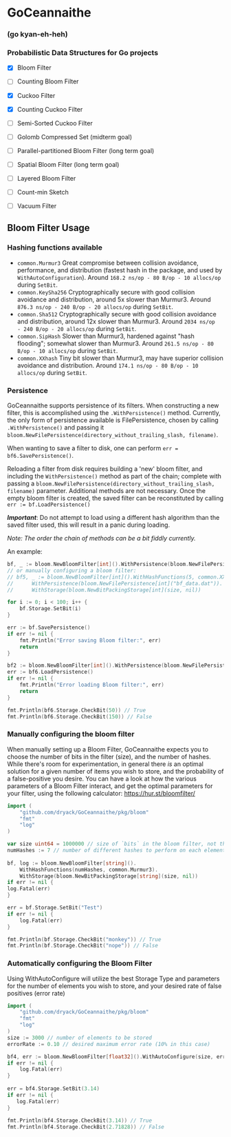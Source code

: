 # GoCeannaithe
### (go kyan-eh-heh)
### Probabilistic Data Structures for Go projects

- [x] Bloom Filter
- [ ] Counting Bloom Filter
- [x] Cuckoo Filter
- [x] Counting Cuckoo Filter
- [ ] Semi-Sorted Cuckoo Filter
- [ ] Golomb Compressed Set (midterm goal)
- [ ] Parallel-partitioned Bloom Filter (long term goal)
- [ ] Spatial Bloom Filter (long term goal)
- [ ] Layered Bloom Filter
- [ ] Count-min Sketch
- [ ] Vacuum Filter


## Bloom Filter Usage

### Hashing functions available
* `common.Murmur3` Great compromise between collision avoidance, performance, and distribution (fastest hash in 
the package, and used by `WithAutoConfiguration`).  Around `168.2 ns/op - 80 B/op - 10 allocs/op` during `SetBit`.
* `common.KeySha256`  Cryptographically secure with good collision avoidance and distribution, around 5x slower than Murmur3.
Around `876.3 ns/op	- 240 B/op - 20 allocs/op` during `SetBit`.
* `common.Sha512`  Cryptographically secure with good collision avoidance and distribution, around 12x slower than Murmur3.
Around `2034 ns/op	- 240 B/op - 20 allocs/op` during `SetBit`.
* `common.SipHash` Slower than Murmur3, hardened against "hash flooding"; somewhat slower than Murmur3.
Around `261.5 ns/op	- 80 B/op - 10 allocs/op` during `SetBit`.
* `common.XXhash`  Tiny bit slower than Murmur3, may have superior collision avoidance and distribution.
Around `174.1 ns/op	- 80 B/op - 10 allocs/op` during `SetBit`.

### Persistence
GoCeannaithe supports persistence of its filters.  When constructing a new filter, this is accomplished using the `.WithPersistence()` method.
Currently, the only form of persistence available is FilePersistence, chosen by calling `.WithPersistence()` and passing it `bloom.NewFilePersistence(directory_without_trailing_slash, filename)`.

When wanting to save a filter to disk, one can perform `err = bf6.SavePersistence()`.

Reloading a filter from disk requires building a 'new' bloom filter, and including the `WithPersistence()` method as part of the chain; complete with passing a `bloom.NewFilePersistence(directory_without_trailing_slash, filename)` parameter.
Additional methods are not necessary.  Once the empty bloom filter is created, the saved filter can be reconstituted by calling `err := bf.LoadPersistence()` 

***Important***:  Do not attempt to load using a different hash algorithm than the saved filter used, this will result in a panic during loading.  

*Note:  The order the chain of methods can be a bit fiddly currently.*

An example:
```go
bf, _ := bloom.NewBloomFilter[int]().WithPersistence(bloom.NewFilePersistence[int](".","bf_data.dat")).WithAutoConfigure(size, errorRate)
// or manually configuring a bloom filter:
// bf5, _ := bloom.NewBloomFilter[int]().WithHashFunctions(5, common.XXhash).
//      WithPersistence(bloom.NewFilePersistence[int]("bf_data.dat")).
//      WithStorage(bloom.NewBitPackingStorage[int](size, nil))

for i := 0; i < 100; i++ {
    bf.Storage.SetBit(i)
}

err := bf.SavePersistence()
if err != nil {
    fmt.Println("Error saving Bloom filter:", err)
	return
}

bf2 := bloom.NewBloomFilter[int]().WithPersistence(bloom.NewFilePersistence[int](".", "bf_data.dat"))
err := bf6.LoadPersistence()
if err != nil {
    fmt.Println("Error loading Bloom filter:", err)
    return
}

fmt.Println(bf6.Storage.CheckBit(50)) // True
fmt.Println(bf6.Storage.CheckBit(150)) // False

```

### Manually configuring the bloom filter
When manually setting up a Bloom Filter, GoCeannaithe expects you to choose the number of bits in the filter (size),
and the number of hashes. While there's room for experimentation, in general there _is_ an optimal solution for a given
number of items you wish to store, and the probability of a false-positive you desire.  You can have a look at how the 
various parameters of a Bloom Filter interact, and get the optimal parameters for your filter, using the following calculator:
https://hur.st/bloomfilter/
```Go
import (
    "github.com/dryack/GoCeannaithe/pkg/bloom"
    "fmt"
    "log"
)

var size uint64 = 1000000 // size of `bits` in the bloom filter, not the elements
numHashes := 7 // number of different hashes to perform on each element
	
bf, log := bloom.NewBloomFilter[string]().
    WithHashFunctions(numHashes, common.Murmur3).
    WithStorage(bloom.NewBitPackingStorage[string](size, nil))
if err != nil {
log.Fatal(err)
}

err = bf.Storage.SetBit("Test")
if err != nil {
    log.Fatal(err)
}

fmt.Println(bf.Storage.CheckBit("monkey")) // True
fmt.Println(bf.Storage.CheckBit("nope")) // False
```
### Automatically configuring the Bloom Filter
Using WithAutoConfigure will utilize the best Storage Type and parameters for the number of elements you wish to store, 
and your desired rate of false positives (error rate)
```Go
import (
    "github.com/dryack/GoCeannaithe/pkg/bloom"
    "fmt"
    "log"
)
size := 3000 // number of elements to be stored
errorRate := 0.10 // desired maximum error rate (10% in this case) 

bf4, err := bloom.NewBloomFilter[float32]().WithAutoConfigure(size, errorRate)
if err != nil {
    log.Fatal(err)
}
	
err = bf4.Storage.SetBit(3.14)
if err != nil {
   log.Fatal(err)
}
	
fmt.Println(bf4.Storage.CheckBit(3.14)) // True
fmt.Println(bf4.Storage.CheckBit(2.71828)) // False

```